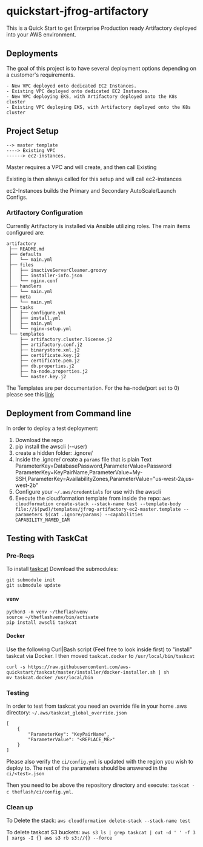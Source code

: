 # quickstart-jfrog-artifactory

This is a Quick Start to get Enterprise Production ready Artifactory deployed into your AWS environment.

## Deployments

The goal of this project is to have several deployment options depending on a customer's requirements.

    - New VPC deployed onto dedicated EC2 Instances.
    - Existing VPC deployed onto dedicated EC2 Instances.
    - New VPC deploying EKS, with Artifactory deployed onto the K8s cluster
    - Existing VPC deploying EKS, with Artifactory deployed onto the K8s cluster

## Project Setup

    --> master template
    ----> Existing VPC
    ------> ec2-instances.

Master requires a VPC and will create, and then call Existing

Existing is then always called for this setup and will call ec2-instances

ec2-Instances builds the Primary and Secondary AutoScale/Launch Configs.

### Artifactory Configuration

Currently Artifactory is installed via Ansible utilizing roles. The main items configured are:

    artifactory
     ├── README.md
     ├── defaults
     │   └── main.yml
     ├── files
     │   ├── inactiveServerCleaner.groovy
     │   ├── installer-info.json
     │   └── nginx.conf
     ├── handlers
     │   └── main.yml
     ├── meta
     │   └── main.yml
     ├── tasks
     │   ├── configure.yml
     │   ├── install.yml
     │   ├── main.yml
     │   └── nginx-setup.yml
     └── templates
         ├── artifactory.cluster.license.j2
         ├── artifactory.conf.j2
         ├── binarystore.xml.j2
         ├── certificate.key.j2
         ├── certificate.pem.j2
         ├── db.properties.j2
         ├── ha-node.properties.j2
         └── master.key.j2

The Templates are per documentation. For the ha-node(port set to 0) please see this [link](https://jfrog.com/knowledge-base/why-the-membership-port-in-the-ha-configuration-is-set-to-0/)

## Deployment from Command line

In order to deploy a test deployment:

1. Download the repo
2. pip install the awscli (--user)
3. create a hidden folder: .ignore/
4. Inside the .ignore/ create a `params` file that is plain Text ParameterKey=DatabasePassword,ParameterValue=Password ParameterKey=KeyPairName,ParameterValue=My-SSH,ParameterKey=AvailabilityZones,ParameterValue="us-west-2a,us-west-2b"
5. Configure your `~/.aws/credentials` for use with the awscli
6. Execute the cloudformation template from inside the repo: `aws cloudformation create-stack --stack-name test --template-body file://$(pwd)/templates/jfrog-artifactory-ec2-master.template --parameters $(cat .ignore/params) --capabilities CAPABILITY_NAMED_IAM`

## Testing with TaskCat

### Pre-Reqs

To install [taskcat](#https://aws-quickstart.github.io/install-taskcat.html)
Download the submodules:

    git submodule init
    git submodule update

#### venv

    python3 -m venv ~/theflashvenv
    source ~/theflashvenv/bin/activate
    pip install awscli taskcat

#### Docker

Use the following Curl|Bash script (Feel free to look inside first) to "install" taskcat via Docker. I then moved `taskcat.docker` to `/usr/local/bin/taskcat`

    curl -s https://raw.githubusercontent.com/aws-quickstart/taskcat/master/installer/docker-installer.sh | sh
    mv taskcat.docker /usr/local/bin

### Testing

In order to test from taskcat you need an override file in your home .aws directory: `~/.aws/taskcat_global_override.json`

    [  
        {
            "ParameterKey": "KeyPairName",
            "ParameterValue": "<REPLACE_ME>"
        }
    ]

Please also verify the `ci/config.yml` is updated with the region you wish to deploy to. The rest of the parameters should be answered in the `ci/<test>.json`

Then you need to be above the repository directory and execute: `taskcat -c theflash/ci/config.yml`.

### Clean up

To Delete the stack: `aws cloudformation delete-stack --stack-name test`

To delete taskcat S3 buckets:
`aws s3 ls | grep taskcat | cut -d ' ' -f 3 | xargs -I {} aws s3 rb s3://{} --force`
